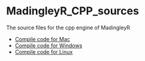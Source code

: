 # MadingleyR_CPP_sources
The source files for the cpp engine of MadingleyR

* [Compile code for Mac](./SourceCode/CompileMac.md)
* [Compile code for Windows](./SourceCode/CompileWindows.md)
* [Compile code for Linux](./SourceCode/CompileLinux.md)
